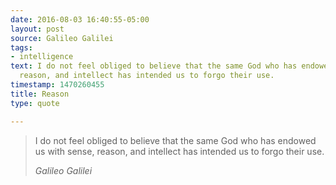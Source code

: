 ```yaml
---
date: 2016-08-03 16:40:55-05:00
layout: post
source: Galileo Galilei
tags:
- intelligence
text: I do not feel obliged to believe that the same God who has endowed us with sense,
  reason, and intellect has intended us to forgo their use.
timestamp: 1470260455
title: Reason
type: quote

---
```

> I do not feel obliged to believe that the same God who has endowed us with sense, reason, and intellect has intended us to forgo their use.
> 
> <cite>Galileo Galilei</cite>